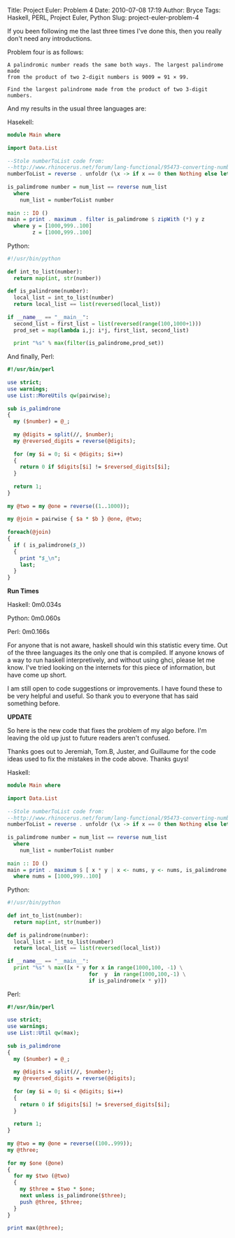 Title: Project Euler: Problem 4
Date: 2010-07-08 17:19
Author: Bryce
Tags: Haskell, PERL, Project Euler, Python
Slug: project-euler-problem-4

If you been following me the last three times I've done this, then you
really don't need any introductions.

Problem four is as follows:

```
A palindromic number reads the same both ways. The largest palindrome made
from the product of two 2-digit numbers is 9009 = 91 × 99.

Find the largest palindrome made from the product of two 3-digit
numbers.
```

And my results in the usual three languages are:

Hasekell:

```haskell
module Main where
 
import Data.List
 
--Stole numberToList code from:
--http://www.rhinocerus.net/forum/lang-functional/95473-converting-number-list-haskell.html
numberToList = reverse . unfoldr (\x -> if x == 0 then Nothing else let (a,b) = x `quotRem` 10 in Just (b,a))
 
is_palimdrome number = num_list == reverse num_list
  where
    num_list = numberToList number
 
main :: IO ()
main = print . maximum . filter is_palimdrome $ zipWith (*) y z
  where y = [1000,999..100]
        z = [1000,999..100]
```

Python:

```python
#!/usr/bin/python
 
def int_to_list(number):
  return map(int, str(number))
 
def is_palindrome(number):
  local_list = int_to_list(number)
  return local_list == list(reversed(local_list))
 
if __name__ == "__main__":
  second_list = first_list = list(reversed(range(100,1000+1)))
  prod_set = map(lambda i,j: i*j, first_list, second_list)
 
  print "%s" % max(filter(is_palindrome,prod_set))
```

And finally, Perl:

```perl
#!/usr/bin/perl
 
use strict;
use warnings;
use List::MoreUtils qw(pairwise);
 
sub is_palimdrone
{
  my ($number) = @_;
 
  my @digits = split(//, $number);
  my @reversed_digits = reverse(@digits);
 
  for (my $i = 0; $i < @digits; $i++)
  {
    return 0 if $digits[$i] != $reversed_digits[$i];
  }
 
  return 1;
}
 
my @two = my @one = reverse((1..1000));
 
my @join = pairwise { $a * $b } @one, @two;
 
foreach(@join)
{
  if ( is_palimdrone($_))
  {
    print "$_\n";
    last;
  }
}
```

**Run Times**

Haskell: 0m0.034s

Python: 0m0.060s

Perl: 0m0.166s

For anyone that is not aware, haskell should win this statistic every
time. Out of the three languages its the only one that is compiled. If
anyone knows of a way to run haskell interpretively, and without using
ghci, please let me know. I've tried looking on the internets for this
piece of information, but have come up short.

I am still open to code suggestions or improvements. I have found these
to be very helpful and useful. So thank you to everyone that has said
something before.

**UPDATE**

So here is the new code that fixes the problem of my algo before. I'm
leaving the old up just to future readers aren't confused.

Thanks goes out to Jeremiah, Tom.B, Juster, and Guillaume for the code
ideas used to fix the mistakes in the code above. Thanks guys!

Haskell:

```haskell
module Main where
 
import Data.List
 
--Stole numberToList code from:
--http://www.rhinocerus.net/forum/lang-functional/95473-converting-number-list-haskell.html
numberToList = reverse . unfoldr (\x -> if x == 0 then Nothing else let (a,b) = x `quotRem` 10 in Just (b,a))
 
is_palimdrome number = num_list == reverse num_list
  where
    num_list = numberToList number
 
main :: IO ()
main = print . maximum $ [ x * y | x <- nums, y <- nums, is_palimdrome (x * y)] 
  where nums = [1000,999..100]
```

Python:

```python
#!/usr/bin/python
 
def int_to_list(number):
  return map(int, str(number))
 
def is_palindrome(number):
  local_list = int_to_list(number)
  return local_list == list(reversed(local_list))
 
if __name__ == "__main__":
  print "%s" % max([x * y for x in range(1000,100, -1) \
                          for  y  in range(1000,100,-1) \
                          if is_palindrome(x * y)])
```

Perl:

```perl
#!/usr/bin/perl
 
use strict;
use warnings;
use List::Util qw(max);
 
sub is_palimdrone
{
  my ($number) = @_;
 
  my @digits = split(//, $number);
  my @reversed_digits = reverse(@digits);
 
  for (my $i = 0; $i < @digits; $i++)
  {
    return 0 if $digits[$i] != $reversed_digits[$i];
  }
 
  return 1;
}
 
my @two = my @one = reverse((100..999));
my @three;
 
for my $one (@one)
{
  for my $two (@two)
  {
    my $three = $two * $one;
    next unless is_palimdrone($three);
    push @three, $three;
  }
}
 
print max(@three);
```
